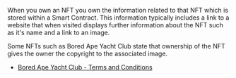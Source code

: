 When you own an NFT you own the information related to that NFT which is stored
within a Smart Contract. This information typically includes a link to a website
that when visited displays further information about the NFT such as it's name
and a link to an image.

Some NFTs such as Bored Ape Yacht Club state that ownership of the NFT gives the owner
the copyright to the associated image.

-   [Bored Ape Yacht Club - Terms and Conditions](https://boredapeyachtclub.com/#/terms)
